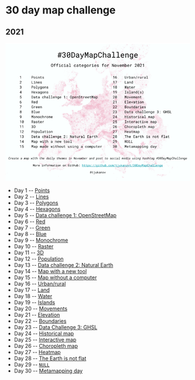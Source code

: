 # 30 day map challenge

## 2021

![](./data/30dmpc_2021.png)

- Day 1 -- [Points](2021/01)
- Day 2 -- [Lines](2021/02)
- Day 3 -- [Polygons](2021/03)
- Day 4 -- [Hexagons](2021/04)
- Day 5 -- [Data challenge 1: OpenStreetMap](2021/05)
- Day 6 -- [Red](2021/06)
- Day 7 -- [Green](2021/07)
- Day 8 -- [Blue](2021/08)
- Day 9 -- [Monochrome](2021/09)
- Day 10 -- [Raster](2021/10)
- Day 11 -- [3D](2021/11)
- Day 12 -- [Population](2021/12)
- Day 13 -- [Data challenge 2: Natural Earth](2021/13)
- Day 14 -- [Map with a new tool](https://observablehq.com/@xoolive/disputed-territories)
- Day 15 -- [Map without a computer](2021/15)
- Day 16 -- [Urban/rural](2021/16)
- Day 17 -- [Land](2021/17)
- Day 18 -- [Water](2021/18)
- Day 19 -- [Islands](2021/19)
- Day 20 -- [Movements](2021/20)
- Day 21 -- [Elevation](2021/21)
- Day 22 -- [Boundaries](2021/22)
- Day 23 -- [Data Challenge 3: GHSL](2021/23)
- Day 24 -- [Historical map](2021/24)
- Day 25 -- [Interactive map](2021/25)
- Day 26 -- [Choropleth map](2021/26)
- Day 27 -- [Heatmap](2021/27)
- Day 28 -- [The Earth is not flat](2021/27)
- Day 29 -- [`NULL`](2021/28)
- Day 30 -- [Metamapping day](2021/30)
